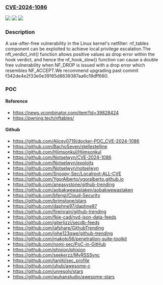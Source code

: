 ### [CVE-2024-1086](https://cve.mitre.org/cgi-bin/cvename.cgi?name=CVE-2024-1086)
![](https://img.shields.io/static/v1?label=Product&message=Kernel&color=blue)
![](https://img.shields.io/static/v1?label=Version&message=3.15%3C%206.8%20&color=brighgreen)
![](https://img.shields.io/static/v1?label=Vulnerability&message=CWE-416%20Use%20After%20Free&color=brighgreen)

### Description

A use-after-free vulnerability in the Linux kernel's netfilter: nf_tables component can be exploited to achieve local privilege escalation.The nft_verdict_init() function allows positive values as drop error within the hook verdict, and hence the nf_hook_slow() function can cause a double free vulnerability when NF_DROP is issued with a drop error which resembles NF_ACCEPT.We recommend upgrading past commit f342de4e2f33e0e39165d8639387aa6c19dff660.

### POC

#### Reference
- https://news.ycombinator.com/item?id=39828424
- https://pwning.tech/nftables/

#### Github
- https://github.com/Alicey0719/docker-POC_CVE-2024-1086
- https://github.com/BachoSeven/stellestelline
- https://github.com/Hiimsonkul/Hiimsonkul
- https://github.com/Notselwyn/CVE-2024-1086
- https://github.com/Notselwyn/exploits
- https://github.com/Notselwyn/notselwyn
- https://github.com/Snoopy-Sec/Localroot-ALL-CVE
- https://github.com/YgorAlberto/ygoralberto.github.io
- https://github.com/aneasystone/github-trending
- https://github.com/aobakwewastaken/aobakwewastaken
- https://github.com/bfengj/Cloud-Security
- https://github.com/brimstone/stars
- https://github.com/daphne97/daphne97
- https://github.com/fireinrain/github-trending
- https://github.com/fkie-cad/nvd-json-data-feeds
- https://github.com/giterlizzi/secdb-feeds
- https://github.com/jafshare/GithubTrending
- https://github.com/johe123qwe/github-trending
- https://github.com/makoto56/penetration-suite-toolkit
- https://github.com/nomi-sec/PoC-in-GitHub
- https://github.com/phixion/phixion
- https://github.com/seekerzz/MyRSSSync
- https://github.com/tanjiti/sec_profile
- https://github.com/uhub/awesome-c
- https://github.com/unresolv/stars
- https://github.com/wuhanstudio/awesome-stars

